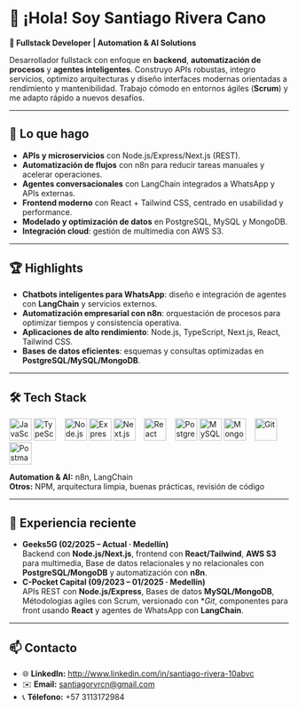 # 👋 ¡Hola! Soy Santiago Rivera Cano

**🤖 Fullstack Developer | Automation & AI Solutions**

Desarrollador fullstack con enfoque en **backend**, **automatización de procesos** y **agentes inteligentes**. Construyo APIs robustas, integro servicios, optimizo arquitecturas y diseño interfaces modernas orientadas a rendimiento y mantenibilidad. Trabajo cómodo en entornos ágiles (**Scrum**) y me adapto rápido a nuevos desafíos.

---

## 🧩 Lo que hago
- **APIs y microservicios** con Node.js/Express/Next.js (REST).
- **Automatización de flujos** con n8n para reducir tareas manuales y acelerar operaciones.
- **Agentes conversacionales** con LangChain integrados a WhatsApp y APIs externas.
- **Frontend moderno** con React + Tailwind CSS, centrado en usabilidad y performance.
- **Modelado y optimización de datos** en PostgreSQL, MySQL y MongoDB.
- **Integración cloud**: gestión de multimedia con AWS S3.

---

## 🏆 Highlights
- **Chatbots inteligentes para WhatsApp**: diseño e integración de agentes con **LangChain** y servicios externos.
- **Automatización empresarial con n8n**: orquestación de procesos para optimizar tiempos y consistencia operativa.
- **Aplicaciones de alto rendimiento**: Node.js, TypeScript, Next.js, React, Tailwind CSS.
- **Bases de datos eficientes**: esquemas y consultas optimizadas en **PostgreSQL/MySQL/MongoDB**.

---

## 🛠️ Tech Stack

<div align="left">
  <!-- Lenguajes -->
  <img src="https://cdn.jsdelivr.net/gh/devicons/devicon/icons/javascript/javascript-original.svg" height="40" alt="JavaScript" />
  <img src="https://cdn.jsdelivr.net/gh/devicons/devicon/icons/typescript/typescript-original.svg" height="40" alt="TypeScript" />
  &nbsp;&nbsp;
  <!-- Backend -->
  <img src="https://cdn.jsdelivr.net/gh/devicons/devicon/icons/nodejs/nodejs-original.svg" height="40" alt="Node.js" />
  <img src="https://cdn.jsdelivr.net/gh/devicons/devicon/icons/express/express-original.svg" height="40" alt="Express" />
  <img src="https://cdn.jsdelivr.net/gh/devicons/devicon/icons/nextjs/nextjs-original.svg" height="40" alt="Next.js" />
  &nbsp;&nbsp;
  <!-- Frontend -->
  <img src="https://cdn.jsdelivr.net/gh/devicons/devicon/icons/react/react-original.svg" height="40" alt="React" />
  &nbsp;&nbsp;
  <!-- Databases -->
  <img src="https://cdn.jsdelivr.net/gh/devicons/devicon/icons/postgresql/postgresql-original.svg" height="40" alt="PostgreSQL" />
  <img src="https://cdn.jsdelivr.net/gh/devicons/devicon/icons/mysql/mysql-original.svg" height="40" alt="MySQL" />
  <img src="https://cdn.jsdelivr.net/gh/devicons/devicon/icons/mongodb/mongodb-original.svg" height="40" alt="MongoDB" />
  &nbsp;&nbsp;
  <!-- Cloud & Tools -->
  <img src="https://cdn.jsdelivr.net/gh/devicons/devicon/icons/git/git-original.svg" height="40" alt="Git" />
  <img src="https://cdn.jsdelivr.net/gh/devicons/devicon/icons/postman/postman-original.svg" height="40" alt="Postman" />
</div>

**Automation & AI:** n8n, LangChain  
**Otros:** NPM, arquitectura limpia, buenas prácticas, revisión de código

---

## 💼 Experiencia reciente
- **Geeks5G (02/2025 – Actual · Medellín)**  
  Backend con **Node.js/Next.js**, frontend con **React/Tailwind**, **AWS S3** para multimedia, Base de datos relacionales y no relacionales con **PostgreSQL/MongoDB** y automatización con **n8n**.
- **C-Pocket Capital (09/2023 – 01/2025 · Medellín)**  
  APIs REST con **Node.js/Express**, Bases de datos **MySQL/MongoDB**, Métodologias agiles con Scrum, versionado con **Git*, componentes para front usando **React** y agentes de WhatsApp con **LangChain**.

---

## 📫 Contacto
- 🌐 **LinkedIn:** http://www.linkedin.com/in/santiago-rivera-10abvc  
- ✉️ **Email:** santiagorvrcn@gmail.com
- 📞 **Télefono:** +57 3113172984
